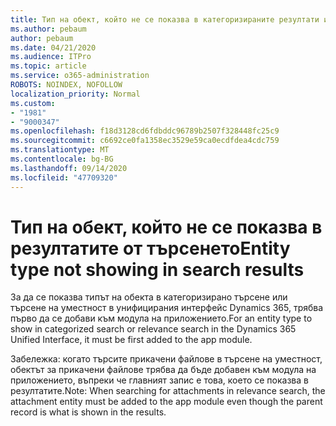 ```yaml
---
title: Тип на обект, който не се показва в категоризираните резултати и резултатите от търсенето в "Dynamics 365 унифициран интерфейс"
ms.author: pebaum
author: pebaum
ms.date: 04/21/2020
ms.audience: ITPro
ms.topic: article
ms.service: o365-administration
ROBOTS: NOINDEX, NOFOLLOW
localization_priority: Normal
ms.custom:
- "1981"
- "9000347"
ms.openlocfilehash: f18d3128cd6fdbddc96789b2507f328448fc25c9
ms.sourcegitcommit: c6692ce0fa1358ec3529e59ca0ecdfdea4cdc759
ms.translationtype: MT
ms.contentlocale: bg-BG
ms.lasthandoff: 09/14/2020
ms.locfileid: "47709320"
---
```

# <a name="entity-type-not-showing-in-search-results"></a><span data-ttu-id="a7800-102">Тип на обект, който не се показва в резултатите от търсенето</span><span class="sxs-lookup"><span data-stu-id="a7800-102">Entity type not showing in search results</span></span>

<span data-ttu-id="a7800-103">За да се показва типът на обекта в категоризирано търсене или търсене на уместност в унифицирания интерфейс Dynamics 365, трябва първо да се добави към модула на приложението.</span><span class="sxs-lookup"><span data-stu-id="a7800-103">For an entity type to show in categorized search or relevance search in the Dynamics 365 Unified Interface, it must be first added to the app module.</span></span>

<span data-ttu-id="a7800-104">Забележка: когато търсите прикачени файлове в търсене на уместност, обектът за прикачени файлове трябва да бъде добавен към модула на приложението, въпреки че главният запис е това, което се показва в резултатите.</span><span class="sxs-lookup"><span data-stu-id="a7800-104">Note: When searching for attachments in relevance search, the attachment entity must be added to the app module even though the parent record is what is shown in the results.</span></span>
